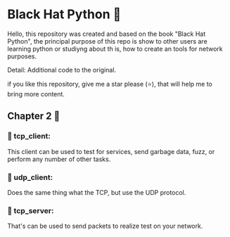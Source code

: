 # Black Hat Python :tophat:
Hello, this repository was created and based on the book "Black Hat Python", the principal purpose of this repo is show to other users are learning python or studiyng about th
is, how to create an tools for network purposes.

Detail: Additional code to the original.

if you like this repository, give me a star please (:star:), that will help me to bring more content.


## Chapter 2 :open_book:
### :pushpin: tcp_client:
This client can be used to test for services, send garbage data, fuzz, or perform any number of other tasks.

### :pushpin: udp_client:
Does the same thing what the TCP, but use the UDP protocol.

### :pushpin: tcp_server:
That's can be used to send packets to realize test on your network.
